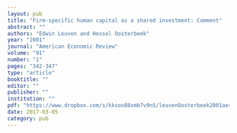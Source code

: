 ```yaml
---
layout: pub
title: "Firm-specific human capital as a shared investment: Comment"
abstract: ""
authors: "Edwin Leuven and Hessel Oosterbeek"
year: "2001"
journal: "American Economic Review"
volume: "91"
number: "1"
pages: "342-347"
type: "article"
booktitle: ""
editor: ""
publisher: ""
institution: ""
pdf: "https://www.dropbox.com/s/kksoo88xmb7v9n5/leuvenOosterbeek2001aer.pdf?dl=0"
date: 2017-03-05
category: pub
---
```

